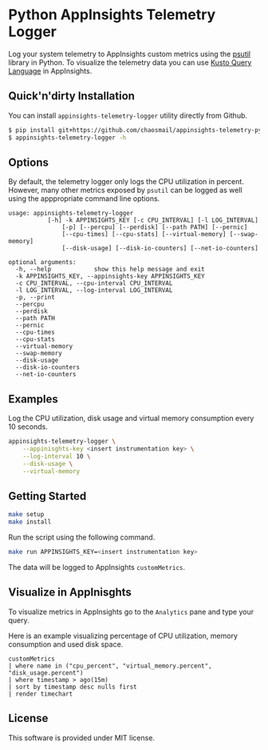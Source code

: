 # Python AppInsights Telemetry Logger

Log your system telemetry to AppInsights custom metrics using the [psutil](https://psutil.readthedocs.io/en/latest/) library in Python. To visualize the telemetry data you can use [Kusto Query Language](https://docs.microsoft.com/en-us/azure/kusto/query/) in AppInsights.

## Quick'n'dirty Installation

You can install `appinsights-telemetry-logger` utility directly from Github.

```sh
$ pip install git+https://github.com/chaosmail/appinsights-telemetry-python#appinsights-telemetry-python.egg
$ appinsights-telemetry-logger -h
```

## Options

By default, the telemetry logger only logs the CPU utilization in percent. However, many other metrics exposed by `psutil` can be logged as well using the apppropriate command line options.

```
usage: appinsights-telemetry-logger
	       [-h] -k APPINSIGHTS_KEY [-c CPU_INTERVAL] [-l LOG_INTERVAL]
               [-p] [--percpu] [--perdisk] [--path PATH] [--pernic]
               [--cpu-times] [--cpu-stats] [--virtual-memory] [--swap-memory]
               [--disk-usage] [--disk-io-counters] [--net-io-counters]

optional arguments:
  -h, --help            show this help message and exit
  -k APPINSIGHTS_KEY, --appinsights-key APPINSIGHTS_KEY
  -c CPU_INTERVAL, --cpu-interval CPU_INTERVAL
  -l LOG_INTERVAL, --log-interval LOG_INTERVAL
  -p, --print
  --percpu
  --perdisk
  --path PATH
  --pernic
  --cpu-times
  --cpu-stats
  --virtual-memory
  --swap-memory
  --disk-usage
  --disk-io-counters
  --net-io-counters
```

## Examples

Log the CPU utilization, disk usage and virtual memory consumption every 10 seconds.

```sh
appinsights-telemetry-logger \
	--appinisghts-key <insert instrumentation key> \
	--log-interval 10 \
	--disk-usage \
	--virtual-memory 
```

## Getting Started

```sh
make setup
make install
```

Run the script using the following command.

```sh
make run APPINSIGHTS_KEY=<insert instrumentation key>
```

The data will be logged to AppInsights `customMetrics`.

## Visualize in AppInisghts

To visualize metrics in AppInsights go to the `Analytics` pane and type your query.

Here is an example visualizing percentage of CPU utilization, memory consumption and used disk space.

```
customMetrics
| where name in ("cpu_percent", "virtual_memory.percent", "disk_usage.percent") 
| where timestamp > ago(15m)
| sort by timestamp desc nulls first
| render timechart 
```

## License

This software is provided under MIT license.
